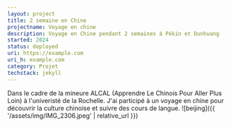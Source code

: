 ```yaml
---
layout: project
title: 2 semaine en Chine
projectname: Voyage en chine
description: Voyage en Chine pendant 2 semaines à Pékin et Dunhuang
started: 2024
status: deployed
uri: https://example.com
uri_h: example.com
category: Projet
techstack: jekyll
---
```


Dans le cadre de la mineure ALCAL (Apprendre Le Chinois Pour Aller Plus Loin) à l'univeristé de la Rochelle. J'ai participé à un voyage en chine pour découvrir la culture chinoise et suivre des cours de langue.
![beijing]({{ '/assets/img/IMG_2306.jpeg' | relative_url }})


